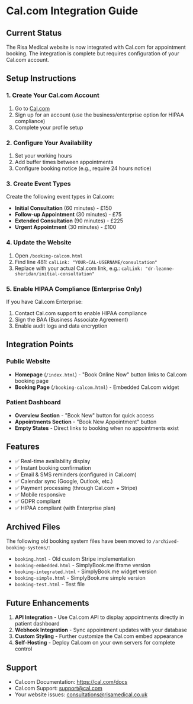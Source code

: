 # Cal.com Integration Guide

## Current Status

The Risa Medical website is now integrated with Cal.com for appointment booking. The integration is complete but requires configuration of your Cal.com account.

## Setup Instructions

### 1. Create Your Cal.com Account

1. Go to [Cal.com](https://cal.com/signup)
2. Sign up for an account (use the business/enterprise option for HIPAA compliance)
3. Complete your profile setup

### 2. Configure Your Availability

1. Set your working hours
2. Add buffer times between appointments
3. Configure booking notice (e.g., require 24 hours notice)

### 3. Create Event Types

Create the following event types in Cal.com:

- **Initial Consultation** (60 minutes) - £150
- **Follow-up Appointment** (30 minutes) - £75
- **Extended Consultation** (90 minutes) - £225
- **Urgent Appointment** (30 minutes) - £100

### 4. Update the Website

1. Open `/booking-calcom.html`
2. Find line 481: `calLink: "YOUR-CAL-USERNAME/consultation"`
3. Replace with your actual Cal.com link, e.g.: `calLink: "dr-leanne-sheridan/initial-consultation"`

### 5. Enable HIPAA Compliance (Enterprise Only)

If you have Cal.com Enterprise:
1. Contact Cal.com support to enable HIPAA compliance
2. Sign the BAA (Business Associate Agreement)
3. Enable audit logs and data encryption

## Integration Points

### Public Website
- **Homepage** (`/index.html`) - "Book Online Now" button links to Cal.com booking page
- **Booking Page** (`/booking-calcom.html`) - Embedded Cal.com widget

### Patient Dashboard
- **Overview Section** - "Book New" button for quick access
- **Appointments Section** - "Book New Appointment" button
- **Empty States** - Direct links to booking when no appointments exist

## Features

- ✅ Real-time availability display
- ✅ Instant booking confirmation
- ✅ Email & SMS reminders (configured in Cal.com)
- ✅ Calendar sync (Google, Outlook, etc.)
- ✅ Payment processing (through Cal.com + Stripe)
- ✅ Mobile responsive
- ✅ GDPR compliant
- ✅ HIPAA compliant (with Enterprise plan)

## Archived Files

The following old booking system files have been moved to `/archived-booking-systems/`:
- `booking.html` - Old custom Stripe implementation
- `booking-embedded.html` - SimplyBook.me iframe version
- `booking-integrated.html` - SimplyBook.me widget version
- `booking-simple.html` - SimplyBook.me simple version
- `booking-test.html` - Test file

## Future Enhancements

1. **API Integration** - Use Cal.com API to display appointments directly in patient dashboard
2. **Webhook Integration** - Sync appointment updates with your database
3. **Custom Styling** - Further customize the Cal.com embed appearance
4. **Self-Hosting** - Deploy Cal.com on your own servers for complete control

## Support

- Cal.com Documentation: https://cal.com/docs
- Cal.com Support: support@cal.com
- Your website issues: consultations@risamedical.co.uk